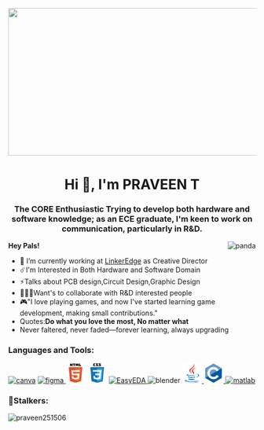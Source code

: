 <img src="https://media0.giphy.com/media/v1.Y2lkPTc5MGI3NjExOXJydXZtMW9mZ2FwMnd1bmkyNDRsN3FvaGU5NGx5aHNrdGN6YnB6YiZlcD12MV9pbnRlcm5hbF9naWZfYnlfaWQmY3Q9Zw/5zqezgDTZjHBRVAMHA/giphy.gif" width="1000" height="300" />



<h1 align="center">Hi 👋, I'm PRAVEEN T</h1>

<h3 align="center">The CORE Enthusiastic Trying to develop both hardware and software  knowledge; as an ECE graduate, I'm keen to work on communication, particularly in R&D.</h3>
<img align="right" alt="panda"src="https://media4.giphy.com/media/v1.Y2lkPTc5MGI3NjExY2owOXlvdGFsb3E3bm9jbmdlYTF1aTNseWh4ZjAwZGh2N2psMHo4NSZlcD12MV9pbnRlcm5hbF9naWZfYnlfaWQmY3Q9Zw/EatwJZRUIv41G/giphy.gif"></img>


**Hey Pals!**
- 🔭 I’m currently working at [LinkerEdge](www.linkeredge.in) as Creative Director
- ☄️I'm Interested in Both Hardware and Software Domain
- ⚡Talks about PCB design,Circuit Design,Graphic Design
- 🕵🏼‍♂️Want's to collaborate with R&D interested people
- 🎮"I love playing games, and now I've started learning game development, making small contributions."
- Quotes:**Do what you love the most, No matter what** 
- Never faltered, never faded—forever learning, always upgrading


<h3 align="left">Languages and Tools:</h3>
<p align="left"> <a href="https://www.canva.com/" target="_blank" rel="noreferrer"> <img src="https://logohistory.net/wp-content/uploads/2023/07/Canva-Emblem.png" alt="canva" width="60" height="40"/></a> <a href="https://www.figma.com/"><img src="https://www.vectorlogo.zone/logos/figma/figma-icon.svg" alt="figma" width="40" height="40"/>  </a><a href="https://www.w3.org/html/" target="_blank" rel="noreferrer">  <a href="https://www.w3schools.com/css/" target="_blank" rel="noreferrer"> </a><img src="https://raw.githubusercontent.com/devicons/devicon/master/icons/html5/html5-original-wordmark.svg" alt="html5" width="40" height="40"/> </a><img src="https://raw.githubusercontent.com/devicons/devicon/master/icons/css3/css3-original-wordmark.svg" alt="css3" width="40" height="40"/>  <a href="https://easyeda.com/" target="_blank" rel="noreferrer"> <img src="https://easyeda.com/images/easyeda-thumbnail.png?id=d5ed1fe5930602975df1" alt="EasyEDA" width="40" height="40"/> </a> <a href="https://www.blender.org/" target="_blank" rel="noreferrer"></a> <img src="https://download.blender.org/branding/community/blender_community_badge_white.svg" alt="blender" width="40" height="40"/> </a>  <a href="https://www.java.com" target="_blank" rel="noreferrer"> <img src="https://raw.githubusercontent.com/devicons/devicon/master/icons/java/java-original.svg" alt="java" width="40" height="40"/> </a><a href="https://www.cprogramming.com/" target="_blank" rel="noreferrer"> <img src="https://raw.githubusercontent.com/devicons/devicon/master/icons/c/c-original.svg" alt="c" width="40" height="40"/>  <a href="https://www.mathworks.com/" target="_blank" rel="noreferrer"> <img src="https://upload.wikimedia.org/wikipedia/commons/2/21/Matlab_Logo.png" alt="matlab" width="40" height="40"/> </a> </p>
<h3 align="left">🤨Stalkers:</h3> 
<p align="left">
</p>
<p align="left"> <img src="https://komarev.com/ghpvc/?username=praveen251506&label=Profile%20views&color=0e75b6&style=flat" alt="praveen251506" /> </p>

